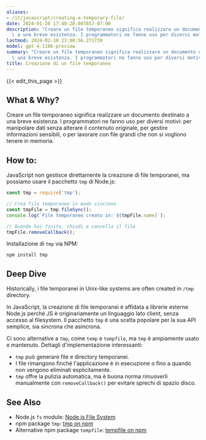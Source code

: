 ```yaml
---
aliases:
- /it/javascript/creating-a-temporary-file/
date: 2024-01-20 17:40:28.607857-07:00
description: "Creare un file temporaneo significa realizzare un documento destinato\
  \ a una breve esistenza. I programmatori ne fanno uso per diversi motivi: per\u2026"
lastmod: 2024-02-18 23:08:56.271739
model: gpt-4-1106-preview
summary: "Creare un file temporaneo significa realizzare un documento destinato a\
  \ una breve esistenza. I programmatori ne fanno uso per diversi motivi: per\u2026"
title: Creazione di un file temporaneo
---
```


{{< edit_this_page >}}

## What & Why?
Creare un file temporaneo significa realizzare un documento destinato a una breve esistenza. I programmatori ne fanno uso per diversi motivi: per manipolare dati senza alterare il contenuto originale, per gestire informazioni sensibili, o per lavorare con file grandi che non si vogliono tenere in memoria.

## How to:
JavaScript non gestisce direttamente la creazione di file temporanei, ma possiamo usare il pacchetto `tmp` di Node.js:

```Javascript
const tmp = require('tmp');

// Crea file temporaneo in modo sincrono
const tmpFile = tmp.fileSync();
console.log(`File temporaneo creato in: ${tmpFile.name}`);

// Quando hai finito, chiudi e cancella il file
tmpFile.removeCallback();
```

Installazione di `tmp` via NPM:
```shell
npm install tmp
```

## Deep Dive
Historically, i file temporanei in Unix-like systems are often created in `/tmp` directory. 

In JavaScript, la creazione di file temporanei è affidata a librerie esterne Node.js perché JS è originariamente un linguaggio lato client, senza accesso al filesystem. Il pacchetto `tmp` è una scelta popolare per la sua API semplice, sia sincrona che asincrona.

Ci sono alternative a `tmp`, come `temp` e `tempfile`, ma `tmp` è ampiamente usato e mantenuto. Dettagli d'implementazione interessanti:

- `tmp` può generare file e directory temporanei.
- I file rimangono finché l'applicazione è in esecuzione o fino a quando non vengono eliminati esplicitamente.
- `tmp` offre la pulizia automatica, ma è buona norma rimuoverli manualmente con `removeCallback()` per evitare sprechi di spazio disco.

## See Also
- Node.js `fs` module: [Node.js File System](https://nodejs.org/api/fs.html)
- npm package `tmp`: [tmp on npm](https://www.npmjs.com/package/tmp)
- Alternative npm package `tempfile`: [tempfile on npm](https://www.npmjs.com/package/tempfile)
